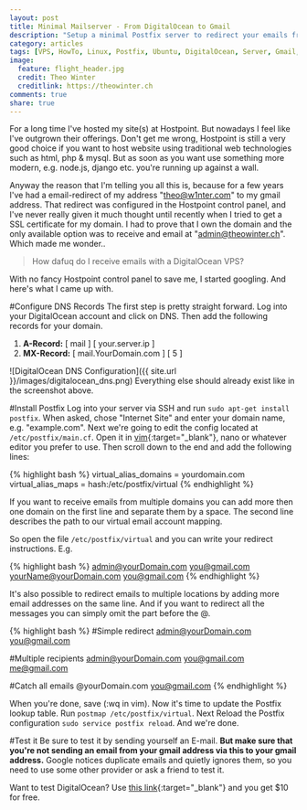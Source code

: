 ```yaml
---
layout: post
title: Minimal Mailserver - From DigitalOcean to Gmail
description: "Setup a minimal Postfix server to redirect your emails from a domain hosted on a VPS to gmail or any other email provider."
category: articles
tags: [VPS, HowTo, Linux, Postfix, Ubuntu, DigitalOcean, Server, Gmail, Email, Tutorial]
image:
  feature: flight_header.jpg
  credit: Theo Winter
  creditlink: https://theowinter.ch
comments: true
share: true
---
```


For a long time I've hosted my site(s) at Hostpoint. But nowadays I feel like I've outgrown their offerings. Don't get me wrong, Hostpoint is still a very good choice if you want to host website using traditional web technologies such as html, php & mysql. But as soon as you want use something more modern, e.g. node.js, django etc. you're running up against a wall. 
 
Anyway the reason that I'm telling you all this is, because for a few years I've had a email-redirect of my address "theo@w1nter.com" to my gmail address. That redirect was configured in the Hostpoint control panel, and I've never really given it much thought until recently when I tried to get a SSL certificate for my domain. I had to prove that I own the domain and the only available option was to receive and email at "admin@theowinter.ch". Which made me wonder..

> How dafuq do I receive emails with a DigitalOcean VPS?

With no fancy Hostpoint control panel to save me, I started googling. And here's what I came up with.

#Configure DNS Records
The first step is pretty straight forward. Log into your DigitalOcean account and click on DNS. Then add the following records for your domain.

1. **A-Record:**  [ mail ] [ your.server.ip ]
2. **MX-Record:** [ mail.YourDomain.com ] [ 5 ]

![DigitalOcean DNS Configuration]({{ site.url }}/images/digitalocean_dns.png) 
Everything else should already exist like in the screenshot above.

#Install Postfix
Log into your server via SSH and run `sudo apt-get install postfix`. When asked, chose "Internet Site" and enter your domain name, e.g. "example.com". Next we're going to edit the config located at `/etc/postfix/main.cf`. Open it in [vim](http://vim.sexy/){:target="_blank"}, nano or whatever editor you prefer to use. Then scroll down to the end and add the following lines:

{% highlight bash %}
virtual_alias_domains = yourdomain.com
virtual_alias_maps = hash:/etc/postfix/virtual
{% endhighlight %}

If you want to receive emails from multiple domains you can add more then one domain on the first line and separate them by a space. The second line describes the path to our virtual email account mapping.

So open the file `/etc/postfix/virtual` and you can write your redirect instructions. E.g.

{% highlight bash %}
admin@yourDomain.com you@gmail.com
yourName@yourDomain.com you@gmail.com
{% endhighlight %}

It's also possible to redirect emails to multiple locations by adding more email addresses on the same line. And if you want to redirect all the messages you can simply omit the part before the @.

{% highlight bash %}
#Simple redirect
admin@yourDomain.com you@gmail.com
	
#Multiple recipients
admin@yourDomain.com you@gmail.com me@gmail.com
	
#Catch all emails
@yourDomain.com you@gmail.com
{% endhighlight %}	

When you're done, save (:wq in vim). Now it's time to update the Postfix lookup table. Run `postmap /etc/postfix/virtual`. Next Reload the Postfix configuration `sudo service postfix reload`. And we're done. 

#Test it
Be sure to test it by sending yourself an E-mail. **But make sure that you're not sending an email from your gmail address via this to your gmail address.** Google notices duplicate emails and quietly ignores them, so you need to use some other provider or ask a friend to test it.

Want to test DigitalOcean? Use [this link](https://www.digitalocean.com/?refcode=3c6fcdd7f9f2){:target="_blank"} and you get $10 for free.
